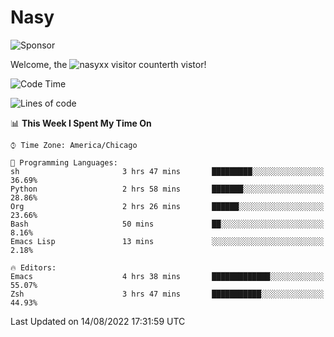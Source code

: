 # Nasy

<!--
<p align="center">
<img height="200" src="https://github-readme-stats.vercel.app/api?username=nasyxx&count_private=true&show_icons=true&theme=dracula&include_all_commits=true"/>
<img height="200" src="https://github-readme-stats.vercel.app/api/top-langs/?username=nasyxx&theme=dracula&hide=html,jupyter+notebook&count_private=true&show_icons=true"/>
</p>

  
----------------
-->

![Sponsor](https://img.shields.io/static/v1.svg?label=Sponsor&message=%E2%9D%A4&logo=GitHub&style=flat&color=pink)
 
Welcome, the ![nasyxx visitor counter](https://count.getloli.com/get/@nasyxx?theme=rule34)th vistor!
 
<!--START_SECTION:waka-->
![Code Time](http://img.shields.io/badge/Code%20Time-2%2C555%20hrs%2010%20mins-blue)

![Lines of code](https://img.shields.io/badge/From%20Hello%20World%20I%27ve%20Written-5%20Million%20lines%20of%20code-blue)

📊 **This Week I Spent My Time On** 

```text
⌚︎ Time Zone: America/Chicago

💬 Programming Languages: 
sh                       3 hrs 47 mins       █████████░░░░░░░░░░░░░░░░   36.69% 
Python                   2 hrs 58 mins       ███████░░░░░░░░░░░░░░░░░░   28.86% 
Org                      2 hrs 26 mins       ██████░░░░░░░░░░░░░░░░░░░   23.66% 
Bash                     50 mins             ██░░░░░░░░░░░░░░░░░░░░░░░   8.16% 
Emacs Lisp               13 mins             ░░░░░░░░░░░░░░░░░░░░░░░░░   2.18%

🔥 Editors: 
Emacs                    4 hrs 38 mins       █████████████░░░░░░░░░░░░   55.07% 
Zsh                      3 hrs 47 mins       ███████████░░░░░░░░░░░░░░   44.93%

```


 Last Updated on 14/08/2022 17:31:59 UTC
<!--END_SECTION:waka-->

<!-- ![visitors](https://visitor-badge.laobi.icu/badge?page_id=nasyxx.nasyxx) -->
